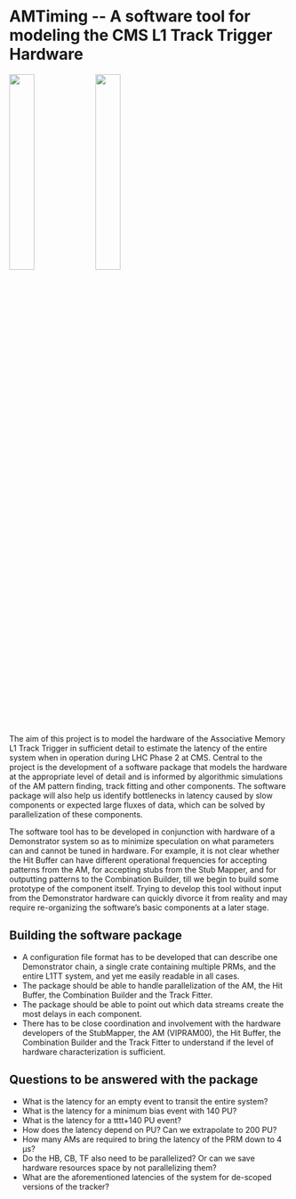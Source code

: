 # AMTiming -- A software tool for modeling the CMS L1 Track Trigger Hardware

<img width="30%" src="http://home.fnal.gov/~souvik/Work/AMTiming/plots_PARALLEL2AM_Neutrino_PU140_tt27_sf1_nz4_pt3_ml5_20150511/c_tf2.png"/>
<img width="30%" src="http://home.fnal.gov/~souvik/Work/AMTiming/plots_PARALLEL2AM_Neutrino_PU140_tt27_sf1_nz4_pt3_ml5_20150511/c_BlockDiagram_0.999.png"/>

The aim of this project is to model the hardware of the Associative Memory L1 Track Trigger in sufficient detail to estimate the latency of the entire system when in operation during LHC Phase 2 at CMS. Central to the project is the development of a software package that models the hardware at the appropriate level of detail and is informed by algorithmic simulations of the AM pattern finding, track fitting and other components. The software package will also help us identify bottlenecks in latency caused by slow components or expected large fluxes of data, which can be solved by parallelization of these components.

The software tool has to be developed in conjunction with hardware of a Demonstrator system so as to minimize speculation on what parameters can and cannot be tuned in hardware. For example, it is not clear whether the Hit Buffer can have different operational frequencies for accepting patterns from the AM, for accepting stubs from the Stub Mapper, and for outputting patterns to the Combination Builder, till we begin to build some prototype of the component itself. Trying to develop this tool without input from the Demonstrator hardware can quickly divorce it from reality and may require re-organizing the software’s basic components at a later stage.

## Building the software package

* A configuration file format has to be developed that can describe one Demonstrator chain, a single crate containing multiple PRMs, and the entire L1TT system, and yet me easily readable in all cases.
* The package should be able to handle parallelization of the AM, the Hit Buffer, the Combination Builder and the Track Fitter.
* The package should be able to point out which data streams create the most delays in each component.
* There has to be close coordination and involvement with the hardware developers of the StubMapper, the AM (VIPRAM00), the Hit Buffer, the Combination Builder and the Track Fitter to understand if the level of hardware characterization is sufficient.

## Questions to be answered with the package

* What is the latency for an empty event to transit the entire system?
* What is the latency for a minimum bias event with 140 PU? 
* What is the latency for a tttt+140 PU event?
* How does the latency depend on PU? Can we extrapolate to 200 PU?
* How many AMs are required to bring the latency of the PRM down to 4 μs?
* Do the HB, CB, TF also need to be parallelized? Or can we save hardware resources space by not parallelizing them?
* What are the aforementioned latencies of the system for de-scoped versions of the tracker?
